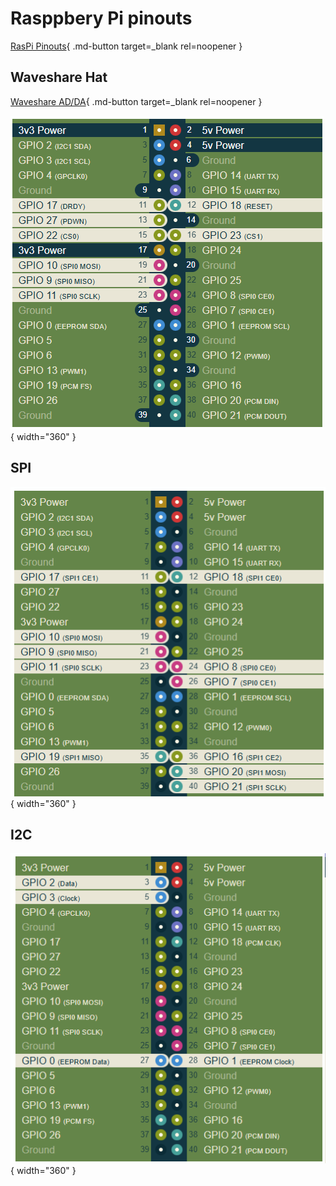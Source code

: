 # Rasppbery Pi pinouts

[RasPi Pinouts](https://pinout.xyz/pinout/spi){ .md-button target=_blank rel=noopener }

## Waveshare Hat

[Waveshare AD/DA](https://pinout.xyz/pinout/high_precision_adda_board){  .md-button target=_blank rel=noopener }

![RasPi SPIs](../images/RasPi-pinout-Waveshare-adda.png){ width="360" }

## SPI
![RasPi SPIs](../images/RasPi-pinout-SPI.png){ width="360" }
## I2C
![RasPi SPIs](../images/RasPi-pinout-I2C.png){ width="360" }